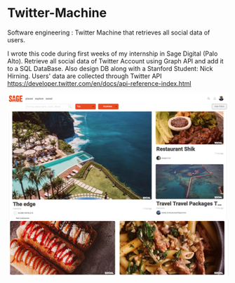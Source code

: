 # Twitter-Machine
Software engineering : Twitter Machine that retrieves all social data of users.

I wrote this code during first weeks of my internship in Sage Digital (Palo Alto). 
Retrieve all social data of Twitter Account using Graph API and add it to a SQL DataBase. 
Also design DB along with a Stanford Student: Nick Hirning. 
Users' data are collected through Twitter API https://developer.twitter.com/en/docs/api-reference-index.html


![Image Sage](https://github.com/wlambert01/Twitter-Machine/blob/master/Sage.png)
![Image Sage](https://github.com/wlambert01/Twitter-Machine/blob/master/Sage3.png)

